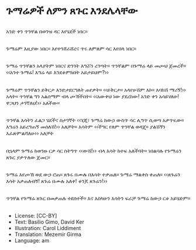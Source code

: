 # ጉማሬዎች ለምን ጸጉር እንደሌላቸው

##
አንድ ቀን ጥንቸል በወንዝ ዳር እየሄደች ነበር።

##
ጉማሬም እዚያው ነበር። እየተንሸራሸረና ጥሩ ለምለም ሳር እየበላ ነበር።

##
ጉማሬ ጥንቸልን አላያትም ነበርና ድንገት እግሯን ረገጣት። ጥንቸልም በጉማሬ ላይ መጮህ ጀመረች። ‹‹አንተ ጉማሬ! እግሬ ላይ እንደቆምክበት አይታይህም?››

##
ጉማሬም ጥንቸልን ይቅርታ እንድታደርግለት ጠየቃት። ‹‹ይቅርታ። አላየሁሽም እኮ። እባክሽ ማሪኝ!›› አላት። ጥንቸል ግን አልሰማም ብላ ጮኸችበት። ‹‹አውቀህ ነው ያደረከው! አንድ ቀን አሳይሃለሁ! ዋጋህን ታገኛለህ!›› አለችው።

##
ጥንቸል እሳትን ፈልጋ ሄደችና ስታገኛት ‹‹ሂጂ፣ ጉማሬ ከውኃ ውስጥ ሳር ሊግጥ ሲወጣ አቃጥዪው። እግሬን አይረግጠኝ መሰለሽ!›› አለቻት። እሳትም ‹‹ችግር የለም ጥንቸል ወዳጄ። ያልሽኝን እፈጽምልሻለሁ›› አለቻት

##
በኋላም ጉማሬ ከወንዙ ርቃ ሳር ስትግጥ ‹‹ውሽ!›› ብላ እሳት ከተፍ አለችባት። ነበልባሉ የጉማሬን ጸጉር ያቃጥለው ጀመር።

##
ጉማሬ እየጮኸ ወደ ውኃ ሮጠ። ጸጉሩ በሙሉ በእሳት ተቃጠለ። ጉማሬ ማልቀስ ቀጠለ። ‹‹ጸጉሬን እሳት አቃጠለብኝ! ጸጉሬ በሙሉ አለቀ! ቆንጆ ጸጉሬን!››

##
ጥንቸል የጉማሬ ጸጉር በመቃጠሉ ተደሰተች። እና እስካሁን እሳትን ፍራቻ ጉማሬ ከውኃ ርቆ አይሄድም።

##
* License: [CC-BY]
* Text: Basilio Gimo, David Ker
* Illustration: Carol Liddiment
* Translation: Mezemir Girma
* Language: am
